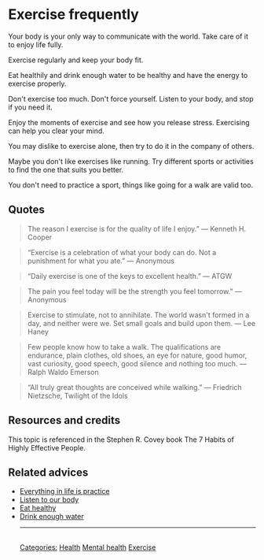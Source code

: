# Exercise frequently
 
Your body is your only way to communicate with the world. Take care of it to enjoy life fully.
 
Exercise regularly and keep your body fit.
 
Eat healthily and drink enough water to be healthy and have the energy to exercise properly.
 
Don't exercise too much. Don't force yourself. Listen to your body, and stop if you need it.
 
Enjoy the moments of exercise and see how you release stress. Exercising can help you clear your mind.
 
You may dislike to exercise alone, then try to do it in the company of others.
 
Maybe you don't like exercises like running. Try different sports or activities to find the one that suits you better.

You don't need to practice a sport, things like going for a walk are valid too.
 
## Quotes

> The reason I exercise is for the quality of life I enjoy.” ― Kenneth H. Cooper
 
> “Exercise is a celebration of what your body can do. Not a punishment for what you ate.” ― Anonymous
 
> “Daily exercise is one of the keys to excellent health.” ― ATGW
 
> The pain you feel today will be the strength you feel tomorrow.” ― Anonymous
 
> Exercise to stimulate, not to annihilate. The world wasn't formed in a day, and neither were we. Set small goals and build upon them. ― Lee Haney
 
> Few people know how to take a walk. The qualifications are endurance, plain clothes, old shoes, an eye for nature, good humor, vast curiosity, good speech, good silence and nothing too much. ― Ralph Waldo Emerson
 
> “All truly great thoughts are conceived while walking.” ― Friedrich Nietzsche, Twilight of the Idols

## Resources and credits

This topic is referenced in the Stephen R. Covey book The 7 Habits of Highly Effective People.
 
## Related advices
 
- [Everything in life is practice](../Everything%20in%20life%20is%20practice/index.md)
- [Listen to our body](../Listen%20to%20your%20body/index.md)
- [Eat healthy](../Eat%20healthy/index.md)
- [Drink enough water](../Drink%20enough%20water/index.md)<hr/><br/>[Categories:](../Categories/index.md) [Health](../Categories/Health.md) [Mental health](../Categories/Mental%20health.md) [Exercise](../Categories/Exercise.md)